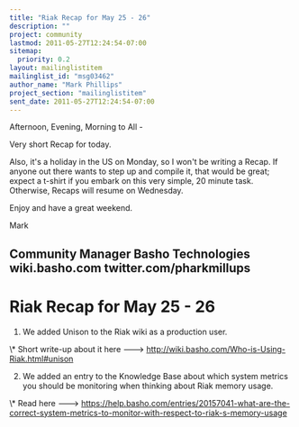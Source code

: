 ```yaml
---
title: "Riak Recap for May 25 - 26"
description: ""
project: community
lastmod: 2011-05-27T12:24:54-07:00
sitemap:
  priority: 0.2
layout: mailinglistitem
mailinglist_id: "msg03462"
author_name: "Mark Phillips"
project_section: "mailinglistitem"
sent_date: 2011-05-27T12:24:54-07:00
---
```



Afternoon, Evening, Morning to All -

Very short Recap for today.

Also, it's a holiday in the US on Monday, so I won't be writing a
Recap. If anyone out there wants to step up and compile it, that would
be great; expect a t-shirt if you embark on this very simple, 20
minute task. Otherwise, Recaps will resume on Wednesday.

Enjoy and have a great weekend.

Mark

Community Manager
Basho Technologies
wiki.basho.com
twitter.com/pharkmillups
-----------------------------------

Riak Recap for May 25 - 26
====================

1) We added Unison to the Riak wiki as a production user.

\\* Short write-up about it here ---&gt;
http://wiki.basho.com/Who-is-Using-Riak.html#unison

2) We added an entry to the Knowledge Base about which system metrics
you should be monitoring when thinking about Riak memory usage.

\\* Read here ---&gt;
https://help.basho.com/entries/20157041-what-are-the-correct-system-metrics-to-monitor-with-respect-to-riak-s-memory-usage

